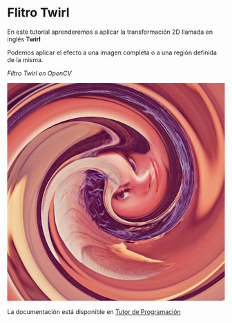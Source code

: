 # Flitro Twirl

En este tutorial aprenderemos a aplicar la transformación 2D llamada en inglés **Twirl** 

Podemos aplicar el efecto a una imagen completa o a una región definida de la misma.

*Filtro Twirl en OpenCV*

![OpenCV Filtro Twirl](image/twirl-opencv.png "aplicar filtro twirl")

La documentación está disponible en [Tutor de Programación](http://acodigo.blogspot.com)